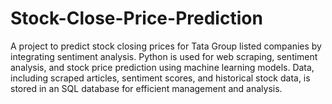 # Stock-Close-Price-Prediction
A project to predict stock closing prices for Tata Group listed companies by integrating sentiment analysis. Python is used for web scraping, sentiment analysis, and stock price prediction using machine learning models. Data, including scraped articles, sentiment scores, and historical stock data, is stored in an SQL database for efficient management and analysis.
